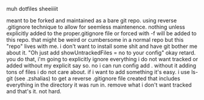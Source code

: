muh dotfiles sheeiiiit

meant to be forked and maintained as a bare git repo.
using reverse .gitignore technique to allow for seemless maintenence.
nothing unless explicitly added to the proper.gitignore file or forced
with -f will be added to this repo. that might be weird or cumbersome in
a normal repo but this "repo" lives with me. i don't want to install
some shit and have git bother me about it.
"Oh just add showUntrackedFiles = no to your config"
okay retard. you do that, i'm going to explicitly ignore everything i
do not want tracked or added without my explicit say so.
no i can run config add . without it adding tons of files i do not care
about. if i want to add something it's easy. i use ls-git (see .zshalias)
to get a reverse .gitignore file created that includes everything in the
directory it was run in. remove what i don't want tracked and that's it.
not hard.
